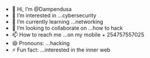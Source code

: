 - 👋 Hi, I’m @Dampendusa
- 👀 I’m interested in ...cybersecurity
- 🌱 I’m currently learning ...networking
- 💞️ I’m looking to collaborate on ...how to hack
- 📫 How to reach me ...on my mobile + 254757557025
- 😄 Pronouns: ...hacking
- ⚡ Fun fact: ...interested in the inner web 

<!---
Dampendusa/Dampendusa is a ✨ special ✨ repository because its `README.md` (this file) appears on your GitHub profile.
You can click the Preview link to take a look at your changes.
--->
